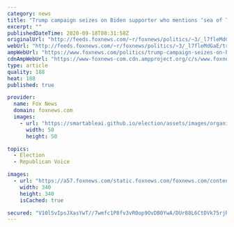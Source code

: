 ```yaml
---
category: news
title: "Trump campaign seizes on Biden supporter who mentions ‘sea of Trump flags’"
excerpt: ""
publishedDateTime: 2020-09-18T08:31:58Z
originalUrl: "http://feeds.foxnews.com/~r/foxnews/politics/~3/_l7fleMdGaE/trump-campaign-seizes-on-biden-supporter-who-mentions-sea-of-trump-flags"
webUrl: "http://feeds.foxnews.com/~r/foxnews/politics/~3/_l7fleMdGaE/trump-campaign-seizes-on-biden-supporter-who-mentions-sea-of-trump-flags"
ampWebUrl: "https://www.foxnews.com/politics/trump-campaign-seizes-on-biden-supporter-who-mentions-sea-of-trump-flags.amp"
cdnAmpWebUrl: "https://www-foxnews-com.cdn.ampproject.org/c/s/www.foxnews.com/politics/trump-campaign-seizes-on-biden-supporter-who-mentions-sea-of-trump-flags.amp"
type: article
quality: 188
heat: 188
published: true

provider:
  name: Fox News
  domain: foxnews.com
  images:
    - url: "https://smartableai.github.io/election/assets/images/organizations/foxnews.com-50x50.jpg"
      width: 50
      height: 50

topics:
  - Election
  - Republican Voice

images:
  - url: "https://a57.foxnews.com/static.foxnews.com/foxnews.com/content/uploads/2018/09/340/340/demarche.jpg?ve=1&tl=1"
    width: 340
    height: 340
    isCached: true

secured: "V10lSvIpsJXasYwT//7wmfc1P8fv3vR0op9OvDB0YwA/DUr88L6CtDVk75rjReYYIJA5Z+/yhvMDj5vg3wMP5RNG60iEdjus0k9+TlRJd98/rn51yJlJ1V9lVStrFYNygU3ZPGWuU94FIFVDlcf64e+POHuoEWVbszYUhorWn8vFn91HLak0VQDwqvgtNMlxUGa0W8mDzPuS4zDuwNoJQkRH/awac0lNBnl/AAOyuCrLzEVcCOI+Ywf12vEC9pQBaZG4vrvKWufO9f80M8JP068X3IXVlRwfgyBSR3kTwTeCws51VWYQwWbMenG9BJUrPcIL/AWjTdHFmyCHPc2OFzK9BeNTygJMXJYXf7hLzrA=;b0MUT+4/S0fGGfRYdBQR9g=="
---
```


